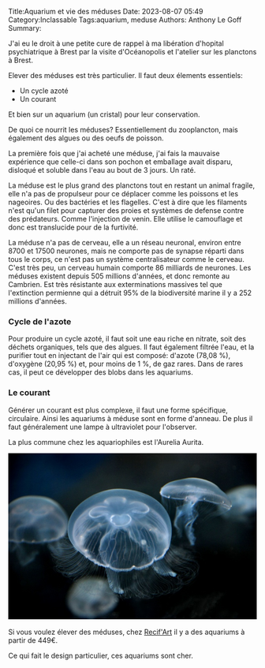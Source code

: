 Title:Aquarium et vie des méduses
Date: 2023-08-07 05:49
Category:Inclassable
Tags:aquarium, meduse
Authors: Anthony Le Goff
Summary:

J'ai eu le droit à une petite cure de rappel à ma libération d'hopital psychiatrique à Brest par la visite d'Océanopolis et l'atelier sur les planctons à Brest.

Elever des méduses est très particulier. Il faut deux élements essentiels:

* Un cycle azoté
* Un courant

Et bien sur un aquarium (un cristal) pour leur conservation.

De quoi ce nourrit les méduses? Essentiellement du zooplancton, mais également des algues ou des oeufs de poisson.

La première fois que j'ai acheté une méduse, j'ai fais la mauvaise expérience que celle-ci dans son pochon et emballage avait disparu, disloqué et soluble dans l'eau au bout de 3 jours. Un raté.

La méduse est le plus grand des planctons tout en restant un animal fragile, elle n'a pas de propulseur pour ce déplacer comme les poissons et les nageoires. Ou des bactéries et les flagelles. C'est à dire que les filaments n'est qu'un filet pour capturer des proies et systèmes de defense contre des prédateurs. Comme l'injection de venin. Elle utilise le camouflage et donc est translucide pour de la furtivité.

La méduse n'a pas de cerveau, elle a un réseau neuronal, environ entre 8700 et 17500 neurones, mais ne comporte pas de synapse réparti dans tous le corps, ce n'est pas un système centralisateur comme le cerveau. C'est très peu, un cerveau humain comporte 86 milliards de neurones. Les méduses existent depuis 505 millions d'années, et donc remonte au Cambrien. Est très résistante aux exterminations massives tel que l'extinction permienne qui a détruit 95% de la biodiversité marine il y a 252 millions d'années. 

### Cycle de l'azote

Pour produire un cycle azoté, il faut soit une eau riche en nitrate, soit des déchets organiques, tels que des algues. Il faut également filtrée l'eau, et la purifier tout en injectant de l'air qui est composé: d'azote (78,08 %), d'oxygène (20,95 %) et, pour moins de 1 %, de gaz rares. Dans de rares cas, il peut ce développer des blobs dans les aquariums.

### Le courant

Générer un courant est plus complexe, il faut une forme spécifique, circulaire. Ainsi les aquariums à méduse sont en forme d'anneau. De plus il faut généralement une lampe à ultraviolet pour l'observer.

La plus commune chez les aquariophiles est l'Aurelia Aurita. 

![aurelia](images/aurelia.jpg)

Si vous voulez élever des méduses, chez [Recif'Art](https://www.recifart.com/fr/aquarium-a-meduses/10200-mini-o2-kit-de-demarrage-meduses-aquarium-a-meduses.html) il y a des aquariums à partir de 449€.

Ce qui fait le design particulier, ces aquariums sont cher.